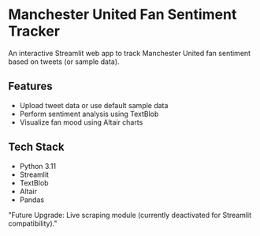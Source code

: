 # Manchester United Fan Sentiment Tracker

An interactive Streamlit web app to track Manchester United fan sentiment based on tweets (or sample data).

## Features

- Upload tweet data or use default sample data
- Perform sentiment analysis using TextBlob
- Visualize fan mood using Altair charts

## Tech Stack

- Python 3.11
- Streamlit
- TextBlob
- Altair
- Pandas

"Future Upgrade: Live scraping module (currently deactivated for Streamlit compatibility)."